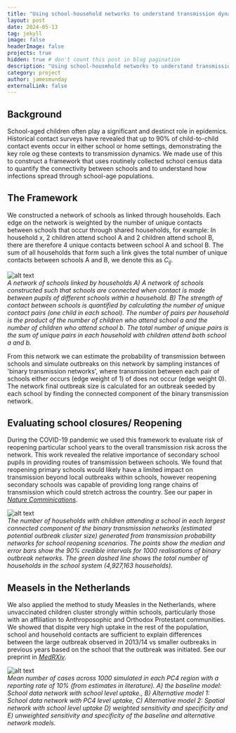 ```yaml
---
title: "Using school-household networks to understand transmission dynamics"
layout: post
date: 2024-05-13
tag: jekyll
image: false
headerImage: false
projects: true
hidden: true # don't count this post in blog pagination
description: "Using school-household networks to understand transmission dynamics"
category: project
author: jamesmunday
externalLink: false
---
```


## Background
School-aged children often play a significant and destinct role in epidemics. Historical contact surveys have revealed that up to 90% of child-to-child contact events occur in either school or home settings, demonstrating the key role og these contexts to transmission dynamics. We made use of this to construct a framework that uses routinely collected school census data to quantify the connectivity between schools and to understand how infections spread through school-age populations. 

## The Framework
We constructed a network of schools as linked through households. Each edge on the network is weighted by the number of unique contacts between schools that occur through shared households, for example: In household x, 2 children attend school A and 2 children attend school B, there are therefore 4 unique contacts between school A and school B. The sum of all households that form such a link gives the total number of unique contacts between schools A and B, we denote this as $C_{ij}$. 

![alt text](../Figures/NetworkSchematic.jpg "Title")
<br>
*A network of schools linked by households A) A network of schools constructed such that schools are connected when contact is made between pupils of different schools within a household. B) The strength of contact between schools is quantified by calculating the number of unique contact pairs (one child in each school). The number of pairs per household is the product of the number of children who attend school a and the number of children who attend school b. The total number of unique pairs is the sum of unique pairs in each household with children attend both school a and b.*

From this network we can estimate the probability of transmission between schools and simulate outbreaks on this network by sampling instances of 'binary transmission networks', where transmission between each pair of schools either occurs (edge weight of 1) of does not occur (edge weight 0). The network final outbreak size is calculated for an outbreak seeded by each school by finding the connected component of the binary transmission network. 

## Evaluating school closures/ Reopening 
During the COVID-19 pandemic we used this framework to evaluate risk of reopening particular school years to the overall transmission risk across the network. This work revealed the relative importance of secondary school pupils in providing routes of transmission between schools. We found that reopening primary schools would likely have a limited impact on transmission beyond local outbreaks within schools, however reopening secondary schools was capable of providing long range chains of transmission which could stretch actross the country. See our paper in [*Nature Comminications*](https://doi.org/10.1038/s41467-021-22213-0).


![alt text](../Figures/SchoolClosure.jpg "Title")
<br>
*The number of households with children attending a school in each largest connected component of the binary transmission networks (estimated potential outbreak cluster size) generated from transmission probability networks for school reopening scenarios. The points show the median and error bars show the 90% credible intervals for 1000 realisations of binary outbreak networks. The green dashed line shows the total number of households in the school system (4,927,163 households).*

## Measels in the Netherlands
We also applied the method to study Measles in the Netherlands, where unvaccinated children cluster strongly within schools, particularly those with an affiliation to Anthroposophic and Orthodox Protestant communities. We showed that dispite very high uptake in the rest of the population, school and household contacts are sufficient to explain differences between the large outbreak observed in 2013/14 vs smaller outbreaks in previous years based on the school that the outbreak was initiated. See our preprint in [*MedRXiv*](https://www.medrxiv.org/content/10.1101/2024.02.20.24302866v1.article-info).


![alt text](../Figures/MeaslesOutbreaks.jpg "Title") 
<br>
*Mean number of cases across 1000 simulated in each PC4 region with a reporting rate of 10% (from estimates in literature). A) the baseline model: School data network with school level uptake., B) Alternative model 1: School data network with PC4 level uptake, C) Alternative model 2: Spatial network with school level uptake D) weighted sensitivity and specificity and E) unweighted sensitivity and specificity of the baseline and alternative network models.*

